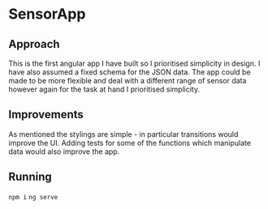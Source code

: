 # SensorApp

## Approach

This is the first angular app I have built so I prioritised simplicity in design.
I have also assumed a fixed schema for the JSON data. The app could be made to be more flexible
and deal with a different range of sensor data however again for the task at hand I prioritised simplicity.

## Improvements
As mentioned the stylings are simple - in particular transitions would improve the UI.
Adding tests for some of the functions which manipulate data would also improve the app.

## Running
``npm i``
``ng serve``  
